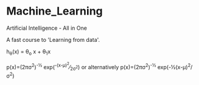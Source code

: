 # Machine_Learning
 Artificial Intelligence - All in One
 
 A fast course to 'Learning from data'.
 
 h<sub>&theta;</sub>(x) = &theta;<sub>o</sub> x + &theta;<sub>1</sub>x
 
 p(x)=(2&pi;&sigma;<sup>2</sup>)<sup>-&frac12;</sup> exp(<sup>-(x-&mu;)<sup>2</sup></sup>&frasl;<sub>2&sigma;<sup>2</sup></sub>) 
 or alternatively 
 p(x)=(2&pi;&sigma;<sup>2</sup>)<sup>-&frac12;</sup> exp(-&frac12;(x-&mu;)<sup>2</sup>/&sigma;<sup>2</sup>)

